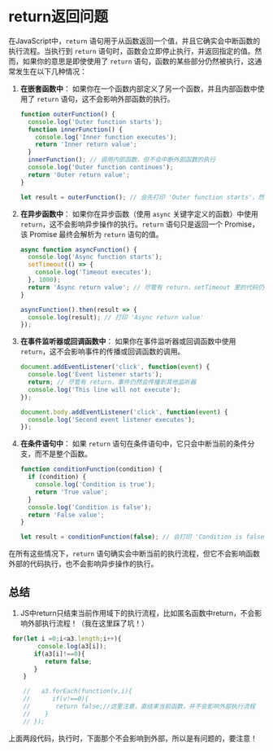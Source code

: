 # return返回问题

在JavaScript中，`return` 语句用于从函数返回一个值，并且它确实会中断函数的执行流程。当执行到 `return` 语句时，函数会立即停止执行，并返回指定的值。然而，如果你的意思是即使使用了 `return` 语句，函数的某些部分仍然被执行，这通常发生在以下几种情况：

1. **在嵌套函数中**：
   如果你在一个函数内部定义了另一个函数，并且内部函数中使用了 `return` 语句，这不会影响外部函数的执行。

   ```javascript
   function outerFunction() {
     console.log('Outer function starts');
     function innerFunction() {
       console.log('Inner function executes');
       return 'Inner return value';
     }
     innerFunction(); // 调用内部函数，但不会中断外部函数的执行
     console.log('Outer function continues');
     return 'Outer return value';
   }

   let result = outerFunction(); // 会先打印 'Outer function starts'，然后 'Inner function executes'，接着 'Outer function continues'，最后返回 'Outer return value'
   ```

2. **在异步函数中**：
   如果你在异步函数（使用 `async` 关键字定义的函数）中使用 `return`，这不会影响异步操作的执行。`return` 语句只是返回一个 Promise，该 Promise 最终会解析为 `return` 语句的值。

   ```javascript
   async function asyncFunction() {
     console.log('Async function starts');
     setTimeout(() => {
       console.log('Timeout executes');
     }, 1000);
     return 'Async return value'; // 尽管有 return，setTimeout 里的代码仍然会执行
   }

   asyncFunction().then(result => {
     console.log(result); // 打印 'Async return value'
   });
   ```

3. **在事件监听器或回调函数中**：
   如果你在事件监听器或回调函数中使用 `return`，这不会影响事件的传播或回调函数的调用。

   ```javascript
   document.addEventListener('click', function(event) {
     console.log('Event listener starts');
     return; // 尽管有 return，事件仍然会传播到其他监听器
     console.log('This line will not execute');
   });

   document.body.addEventListener('click', function(event) {
     console.log('Second event listener executes');
   });
   ```

4. **在条件语句中**：
   如果 `return` 语句在条件语句中，它只会中断当前的条件分支，而不是整个函数。

   ```javascript
   function conditionFunction(condition) {
     if (condition) {
       console.log('Condition is true');
       return 'True value';
     }
     console.log('Condition is false');
     return 'False value';
   }

   let result = conditionFunction(false); // 会打印 'Condition is false' 然后返回 'False value'
   ```

在所有这些情况下，`return` 语句确实会中断当前的执行流程，但它不会影响函数外部的代码执行，也不会影响异步操作的执行。

## 总结

1. JS中return只结束当前作用域下的执行流程，比如匿名函数中return，不会影响外部执行流程！（我在这里踩了坑！）

```js
 for(let i =0;i<a3.length;i++){
        console.log(a3[i]);
       if(a3[i]!==0){
          return false;
       }
    }

    //   a3.forEach(function(v,i){
    //      if(v!==0){
    //       return false;//这里注意，直结束当前函数，并不会影响外部执行流程
    //    }
    // });
```

上面两段代码，执行时，下面那个不会影响到外部，所以是有问题的，要注意！
